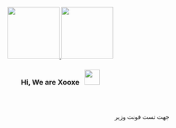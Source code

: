 
<p align="center">
  <a href="https://mkarimi21.ir/">
    <img src='https://avataaars.io/?avatarStyle=Circle&topType=ShortHairShortWaved&accessoriesType=Prescription02&hairColor=Black&facialHairType=BeardLight&facialHairColor=Black&clotheType=Hoodie&clotheColor=Black&eyeType=Wink&eyebrowType=Default&mouthType=Smile&skinColor=Light' width="120" height="120"> <img src='https://avataaars.io/?avatarStyle=Circle&topType=ShortHairShortFlat&accessoriesType=Round&hairColor=Black&facialHairType=BeardMedium&facialHairColor=Black&clotheType=Hoodie&clotheColor=Heather&eyeType=Happy&eyebrowType=DefaultNatural&mouthType=Smile&skinColor=Light' width="120" height="120"/>
  </a>
</p>
<h3 align="center">Hi, We are Xooxe &nbsp; <img src="https://github.com/kogisin/kogisin/blob/main/gifs/hi.gif" width="35px"></h3> 

<br>


<div dir="rtl" style="font-family:Vazir;" >
<br>    

<p class="text-justify">
    جهت تست فونت وزیر
    <br>
    
    
</p> 
